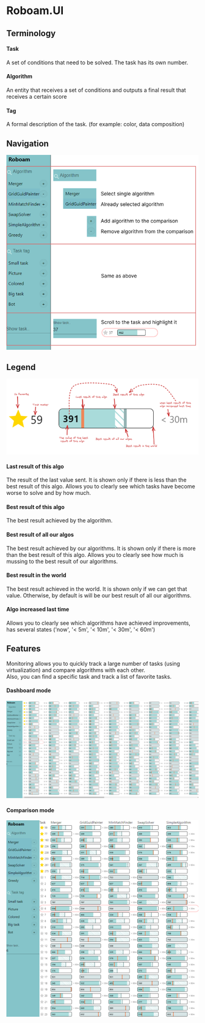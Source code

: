 # Roboam.UI

## Terminology
#### Task
A set of conditions that need to be solved. The task has its own number.

#### Algorithm
An entity that receives a set of conditions and outputs a final result that receives a certain score

#### Tag
A formal description of the task. (for example: color, data composition)

## Navigation
![navigation.png](navigation.png)

## Legend
![legend.png](legend.png)

#### Last result of this algo
The result of the last value sent. It is shown only if there is less than the best result of this algo.
Allows you to clearly see which tasks have become worse to solve and by how much.

#### Best result of this algo
The best result achieved by the algorithm.

#### Best result of all our algos
The best result achieved by our algorithms. It is shown only if there is more than the best result of this algo.
Allows you to clearly see how much is mussing to the best result of our algorithms.

#### Best result in the world
The best result achieved in the world. It is shown only if we can get that value.
Otherwise, by default is will be our best result of all our algorithms.

#### Algo increased last time
Allows you to clearly see which algorithms have achieved improvements, has several states ('now', '< 5m', '< 10m', '< 30m', '< 60m')

## Features

Monitoring allows you to quickly track a large number of tasks (using virtualization) and compare algorithms with each other.<br/>
Also, you can find a specific task and track a list of favorite tasks.<br/>

#### Dashboard mode
![dashboard.png](dashboard.png)

#### Comparison mode
![comparison.png](comparison.png)
